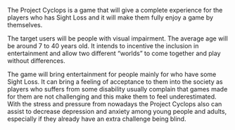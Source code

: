 The Project Cyclops is a game that will give a complete experience for the players who has Sight Loss and it will make them fully enjoy a game by themselves. 

The target users will be people with visual impairment. The average age will be around 7 to 40 years old. It intends to incentive the inclusion in entertainment and allow two different “worlds” to come together and play without differences. 

The game will bring entertainment for people mainly for who have some Sight Loss. It can bring a feeling of acceptance to them into the society as players who suffers from some disability usually complain that games made for them are not challenging and this make them to feel underestimated. With the stress and pressure from nowadays the Project Cyclops also can assist to decrease depression and anxiety among young people and adults, especially if they already have an extra challenge being blind.  

